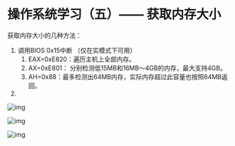 # 操作系统学习（五）—— 获取内存大小



获取内存大小的几种方法：

1. 调用BIOS 0x15中断 （仅在实模式下可用）
   1. EAX=0xE820：遍历主机上全部内存。
   2. AX=0xE801： 分别检测低15MB和16MB～4GB的内存，最大支持4GB。
   3. AH=0x88：最多检测出64MB内存，实际内存超过此容量也按照64MB返回。
2. 

![img](https://picbed-1255660905.cos.ap-chengdu.myqcloud.com/doc/1655711828!figure_largeshow.jpg)



![img](https://picbed-1255660905.cos.ap-chengdu.myqcloud.com/doc/1655712385!figure_largeshow.jpg)

![img](https://picbed-1255660905.cos.ap-chengdu.myqcloud.com/doc/1655712699!figure_largeshow.jpg)